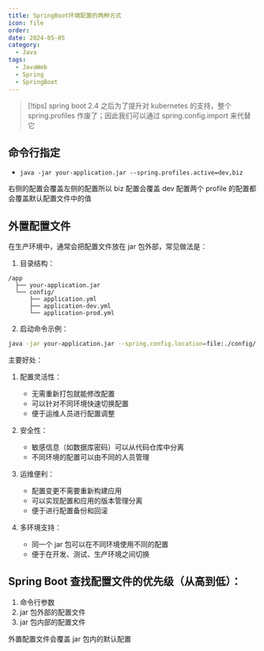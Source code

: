 ```yaml
---
title: SpringBoot环境配置的两种方式
icon: file
order: 
date: 2024-05-05
category:
  - Java
tags:
  - JavaWeb
  - Spring
  - SpringBoot
---
```

>[!tips]
>spring boot 2.4 之后为了提升对 kubernetes 的支持，整个 spring.profiles 作废了；因此我们可以通过 spring.config.import 来代替它


## 命令行指定
        
- `java -jar your-application.jar --spring.profiles.active=dev,biz` 

右侧的配置会覆盖左侧的配置所以 biz 配置会覆盖 dev 配置两个 profile 的配置都会覆盖默认配置文件中的值

## 外置配置文件

在生产环境中，通常会把配置文件放在 jar 包外部，常见做法是：

1. 目录结构：
```
/app
  ├── your-application.jar
  └── config/
      ├── application.yml
      ├── application-dev.yml
      └── application-prod.yml
```

2. 启动命令示例：
```bash
java -jar your-application.jar --spring.config.location=file:./config/
```

主要好处：

1. 配置灵活性：
   - 无需重新打包就能修改配置
   - 可以针对不同环境快速切换配置
   - 便于运维人员进行配置调整

2. 安全性：
   - 敏感信息（如数据库密码）可以从代码仓库中分离
   - 不同环境的配置可以由不同的人员管理

3. 运维便利：
   - 配置变更不需要重新构建应用
   - 可以实现配置和应用的版本管理分离
   - 便于进行配置备份和回滚

4. 多环境支持：
   - 同一个 jar 包可以在不同环境使用不同的配置
   - 便于在开发、测试、生产环境之间切换

## Spring Boot 查找配置文件的优先级（从高到低）：
1. 命令行参数
2. jar 包外部的配置文件
3. jar 包内部的配置文件

外置配置文件会覆盖 jar 包内的默认配置